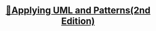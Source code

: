 # <p align="center">[📜Applying UML and Patterns(2nd Edition)](https://github.com/Brylimo/TIL/blob/main/Applying%20UML%20and%20Patterns(2nd%20Edition)/README.md)</p>
